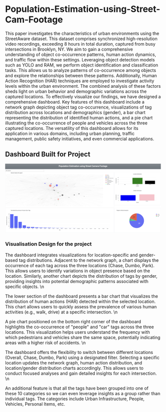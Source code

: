 # Population-Estimation-using-Street-Cam-Footage

This paper investigates the characteristics of urban environments using the StreetAware dataset. This dataset comprises synchronized high-resolution video recordings, exceeding 8 hours in total duration, captured from busy intersections in Brooklyn, NY. We aim to gain a comprehensive understanding of object co-occurrence patterns, human action dynamics, and traffic flow within these settings. Leveraging object detection models such as YOLO and RAM, we perform object identification and classification tasks. This allows us to analyze patterns of co-occurrence among objects and explore the relationships between these patterns. Additionally, Human Action Recognition (HAR) techniques are employed to investigate activity levels within the urban environment. The combined analysis of these factors sheds light on urban behavior and demographic variations across the captured locations. To effectively visualize our findings, we have designed a comprehensive dashboard. Key features of this dashboard include a network graph depicting object tag co-occurrence, visualizations of tag distribution across locations and demographics (gender), a bar chart representing the distribution of identified human actions, and a pie chart illustrating the co-occurrence of people and vehicles across the three captured locations. The versatility of this dashboard allows for its application in various domains, including urban planning, traffic management, public safety initiatives, and even commercial applications.

## Dashboard Built for Project
![screenshot](dashboard.png)

### Visualisation Design for the project
The dashboard integrates visualizations for location-specific and gender-based tag distributions. Adjacent to the network graph, a chart displays the occurrence of each tag across the three locations (Chase, Dumbo, Park). This allows users to identify variations in object presence based on the location. Similarly, another chart depicts the distribution of tags by gender, providing insights into potential demographic patterns associated with specific objects. \n

The lower section of the dashboard presents a bar chart that visualizes the distribution of human actions (HAR) detected within the selected location. This chart allows users to quickly assess the prevalence of various human activities (e.g., walk, drive) at a specific intersection. \n

A pie chart positioned on the bottom right corner of the dashboard highlights the co-occurrence of "people" and "car" tags across the three locations. This visualization helps users understand the frequency with which pedestrians and vehicles share the same space, potentially indicating areas with a higher risk of accidents. \n

The dashboard offers the flexibility to switch between different locations (Overall, Chase, Dumbo, Park) using a designated filter. Selecting a specific location updates the network graph, human action distribution, and location/gender distribution charts accordingly. This allows users to conduct focused analyses and gain detailed insights for each intersection. \n

An additional feature is that all the tags have been grouped into one of these 10 categories so we can even leverage insights as a group rather than individual tags. The categories include Urban Infrastructure, People, Vehicles, Personal Items, etc.


